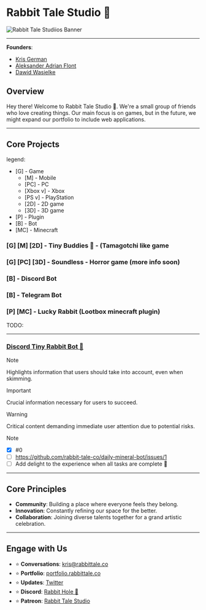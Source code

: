 # Rabbit Tale Studio 🐇
![Rabbit Tale Studiios Banner](https://portfolio.rabbittale.co/og.png)

---

**Founders**:
- [Kris German](https://github.com/rabbit-tale-co)
- [Aleksander Adrian Flont](https://github.com/SquareShox)
- [Dawid Wasielke](https://github.com/xterios)

## Overview

Hey there! Welcome to Rabbit Tale Studio 🐇.
We're a small group of friends who love creating things. Our main focus is on games, but in the future, we might expand our portfolio to include web applications.

---

## Core Projects

legend:
 - [G] - Game
   - [M] - Mobile
   - [PC] - PC
   - [Xbox v] - Xbox <version>
   - [PS v] - PlayStation <vesion>
   - [2D] - 2D game
   - [3D] - 3D game
 - [P] - Plugin
 - [B] - Bot
 - [MC] - Minecraft

### [G] [M] [2D] - Tiny Buddies 🐇 - (Tamagotchi like game
### [G] [PC] [3D] - Soundless - Horror game (more info soon)
### [B] - Discord Bot
### [B] - Telegram Bot
### [P] [MC] - Lucky Rabbit (Lootbox minecraft plugin)


TODO:

---

### [Discord Tiny Rabbit Bot 🐇](https://github.com/rabbit-tale-co/tinyRabbit)

> [!NOTE]
> Highlights information that users should take into account, even when skimming.

> [!IMPORTANT]
> Crucial information necessary for users to succeed.

> [!WARNING]
> Critical content demanding immediate user attention due to potential risks.

> [!NOTE]
> - [x] #0
> - [ ] https://github.com/rabbit-tale-co/daily-mineral-bot/issues/1
> - [ ] Add delight to the experience when all tasks are complete :tada:

---

## Core Principles

- **Community**: Building a place where everyone feels they belong.
- **Innovation**: Constantly refining our space for the better.
- **Collaboration**: Joining diverse talents together for a grand artistic celebration.

---

## Engage with Us

- ⭐️ **Conversations**: [kris@rabbittale.co](mailto:kris@rabbittale.co)
- ⭐️ **Portfolio**: [portfolio.rabbittale.co](https://portfolio.rabbittale.co)
- ⭐️ **Updates**: [Twitter](https://twitter.com/rabbit-tale-co)
- ⭐️ **Discord**: [Rabbit Hole 🐇](https://discord.gg/RfBydgJpmU)
- ⭐️ **Patreon**: [Rabbit Tale Studio](https://www.patreon.com/c/rabbittale/membership)

